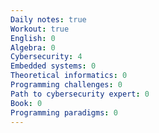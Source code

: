 ```yaml
---
Daily notes: true
Workout: true
English: 0
Algebra: 0
Cybersecurity: 4
Embedded systems: 0
Theoretical informatics: 0
Programming challenges: 0
Path to cybersecurity expert: 0
Book: 0
Programming paradigms: 0
---
```




